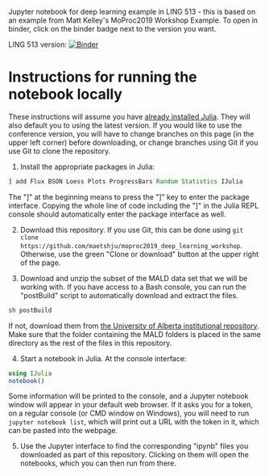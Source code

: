 Jupyter notebook for deep learning example in LING 513 - this is based on an example from Matt Kelley's MoProc2019 Workshop Example. To open in binder, click on the binder badge next to the version you want.

LING 513 version: [![Binder](https://mybinder.org/badge_logo.svg)](https://mybinder.org/v2/gh/bvtucker/513_deep-learning-example.git/master)

# Instructions for running the notebook locally

These instructions will assume you have [already installed Julia](https://julialang.org/downloads/). They will also default you to using the latest version. If you would like to use the conference version, you will have to change branches on this page (in the upper left corner) before downloading, or change branches using Git if you use Git to clone the repository.

1. Install the appropriate packages in Julia:

  ```julia
] add Flux BSON Loess Plots ProgressBars Random Statistics IJulia
```

  The "]" at the beginning means to press the "]" key to enter the package interface. Copying the whole line of code including the "]" in the Julia REPL console should automatically enter the package interface as well.

2. Download this repository. If you use Git, this can be done using `git clone https://github.com/maetshju/moproc2019_deep_learning_workshop`. Otherwise, use the green "Clone or download" button at the upper right of the page.

3. Download and unzip the subset of the MALD data set that we will be working with. If you have access to a Bash console, you can run the "postBuild" script to automatically download and extract the files.

```bash
sh postBuild
```

  If not, download them from [the University of Alberta institutional repository](https://doi.org/10.7939/r3-b7v0-dy61). Make sure that the folder containing the MALD folders is placed in the same directory as the rest of the files in this repository.

4. Start a notebook in Julia. At the console interface:

  ```julia
using IJulia
notebook()
```

  Some information will be printed to the console, and a Jupyter notebook window will appear in your default web browser. If it asks you for a token, on a regular console (or CMD window on Windows), you will need to run `jupyter notebook list`, which will print out a URL with the token in it, which can be pasted into the webpage.

5. Use the Jupyter interface to find the corresponding "ipynb" files you downloaded as part of this repository. Clicking on them will open the notebooks, which you can then run from there.
